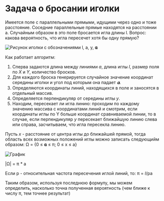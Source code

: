 # Задача о бросании иголки
Имеется поле с параллельными прямыми, идущими через одно и тоже расстояние. Соседние параллельные прямые находятся на расстоянии a. Случайным образом в это поле бросается игла длины l.
Вопрос: какова вероятность, что игла пересечет хотя бы одну прямую?

![Рисунок иголки с обозначениями l, a, y, 𝛂](https://github.com/user-attachments/assets/a60beab7-258e-469c-a1ec-ea88826b79db)

Как работает алгоритм:
1. Сперва задаются длина между линиями _а_, длина иглы _l_, размер поля по _Х_ и _Y_, количество бросков.
2. Для каждого броска генерируется случайное значение координат середины иголки и угол под которым она падает _𝛂_.
3. Определяются координаты линий, находящихся в поле и заносятся в отдельный массив.
4. Определяется перпендикуляр от середины иглы _y_.
5. Находим, пересекает ли игла линию: проходим по каждому значению массива с координатами линий и смотрим, если координаты иглы по Y больше координат сравниваемой линии, то в случае, если перпендикуляр _y_ пересекает ближайшую линию слева или справа, засчитываем, что игла пересекла линию.

Пусть _x_ - расстояние от центра иглы до ближайшей прямой, тогда область всех возможных положений иглы можно записать следующийм образом:
  Ω = {0 ≤ 𝛂 ≤ π; 0 ≤ x ≤ a}
  
![График](https://github.com/user-attachments/assets/4fae04a4-c113-4134-9b30-64edbebb8d2a)

  |Ω| = π * a

Если p - относительная частота пересечения иглой линий, то:
  π = _l_/pa

Таким образом, используя последнюю формулу, мы можем определить, насколько точна полученная вероятность (чем ближе к числу π, тем точнее результат)
